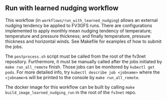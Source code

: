 ## Run with learned nudging workflow

This workflow (in `workflows/run_with_learned_nudging`) allows an external nudging
tendency be applied to FV3GFS runs.
There are configurations implemented to apply monthly mean nudging tendency of
temperature; temperature and pressure thickness; and finally temperature,
pressure thickness and horizontal winds. See Makefile for examples of how to
submit the jobs.

The `postprocess.sh` script must be called from the root of the fv3net repository.
Furthermore, it must be manually called after the jobs initiated by
`make run_all_remote` finish. Those jobs can be monitored by `kubectl get pods`.
For more detailed info, try `kubectl describe job <jobname>` where the
`<jobname>`s will be printed to the console by `make run_all_remote`.

The docker image for this workflow can be built by calling
`make build_image_learned_nudging_run` in the root of the `fv3net` repo.
